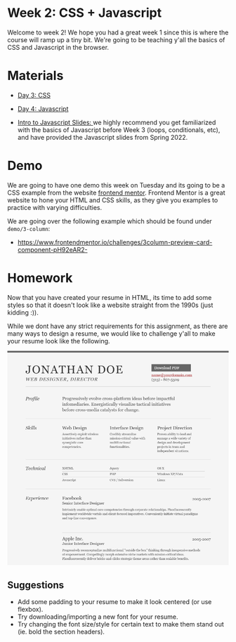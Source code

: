 # Week 2: CSS + Javascript

Welcome to week 2! We hope you had a great week 1 since this is where the course will ramp up a tiny bit. We're going to be teaching y'all the basics of CSS and Javascript in the browser.

# Materials
- [Day 3: CSS](https://docs.google.com/presentation/d/1bmYnokOi4jyHkhcKzBk4pSECgTIhKZxn/edit?usp=sharing&ouid=113681470195127276939&rtpof=true&sd=true)
- [Day 4: Javascript](https://docs.google.com/presentation/d/1ruU4smnMDMewppuA7S8QYmZSziauwcHw/edit?usp=sharing&ouid=113681470195127276939&rtpof=true&sd=true)

- [Intro to Javascript Slides: ](https://drive.google.com/drive/folders/1Ji7U3P1Siq0I-QAoYcsqdbepSrWaujDq?usp=sharing) we highly recommend you get familiarized with the basics of Javascript before Week 3 (loops, conditionals, etc), and have provided the Javascript slides from Spring 2022.

# Demo
We are going to have one demo this week on Tuesday and its going to be a CSS example from the website [frontend mentor](https://www.frontendmentor.io/). Frontend Mentor is a great website to hone your HTML and CSS skills, as they give you examples to practice with varying difficulties.

We are going over the following example which should be found under `demo/3-column`:
- https://www.frontendmentor.io/challenges/3column-preview-card-component-pH92eAR2-

# Homework
Now that you have created your resume in HTML, its time to add some styles so that it doesn't look like a website straight from the 1990s (just kidding :)).

While we dont have any strict requirements for this assignment, as there are many ways to design a resume, we would like to challenge y'all to make your resume look like the following.

![image](homework/resume.png)

## Suggestions
- Add some padding to your resume to make it look centered (or use flexbox).
- Try downloading/importing a new font for your resume.
- Try changing the font size/style for certain text to make them stand out (ie. bold the section headers).